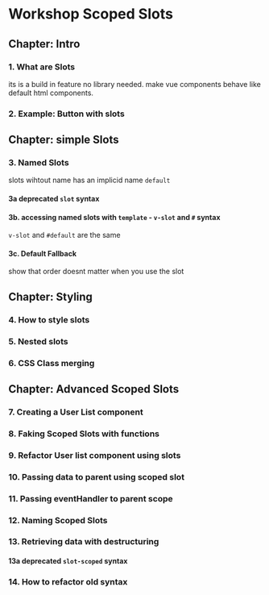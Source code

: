 # Workshop Scoped Slots 

## Chapter: Intro

### 1. What are Slots

its is a build in feature no library needed.
make vue components behave like default html components.

### 2. Example: Button with slots

## Chapter: simple Slots

### 3. Named Slots

slots wihtout name has an implicid name `default`

#### 3a deprecated `slot` syntax

#### 3b. accessing named slots with `template` - `v-slot` and `#` syntax

`v-slot` and `#default` are the same

#### 3c. Default Fallback

show that order doesnt matter when you use the slot

## Chapter: Styling

### 4. How to style slots

### 5. Nested slots

### 6. CSS Class merging

## Chapter: Advanced Scoped Slots

### 7. Creating a User List component

### 8. Faking Scoped Slots with functions

### 9. Refactor User list component using slots

### 10. Passing **data** to parent using scoped slot

### 11. Passing **eventHandler** to parent scope

### 12. Naming Scoped Slots

### 13. Retrieving data with destructuring

#### 13a deprecated `slot-scoped` syntax

### 14. How to refactor old syntax
